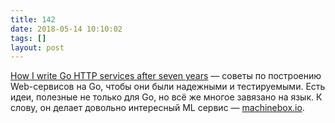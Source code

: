 ```yaml
---
title: 142
date: 2018-05-14 10:10:02
tags: []
layout: post
---
```


[How I write Go HTTP services after seven years](https://medium.com/@matryer/how-i-write-go-http-services-after-seven-years-37c208122831) — советы по построению Web-сервисов на Go, чтобы они были надежными и тестируемыми. Есть идеи, полезные не только для Go, но всё же многое завязано на язык. К слову, он делает довольно интересный ML сервис — [machinebox.io](https://machinebox.io/).
